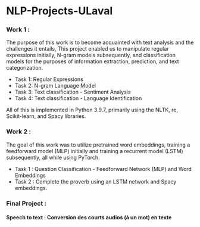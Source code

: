 # NLP-Projects-ULaval

### Work 1 :
The purpose of this work is to become acquainted with text analysis and the challenges it entails, 
This project enabled us to manipulate regular expressions initially, N-gram models subsequently, and classification models for the purposes of information extraction, prediction, and text categorization. 

- Task 1: Regular Expressions
- Task 2: N-gram Language Model
- Task 3: Text classification - Sentiment Analysis
- Task 4: Text classification - Language Identification

All of this is implemented in Python 3.9.7, primarily using the NLTK, re, Scikit-learn, and Spacy libraries. 

### Work 2 :

The goal of this work was to utilize pretrained word embeddings, training a feedforward model (MLP) initially and training a recurrent model (LSTM) subsequently, all while using PyTorch.

- Task 1 : Question Classification - Feedforward Network (MLP) and Word Embeddings
- Task 2 : Complete the proverb using an LSTM network and Spacy embeddings.


### Final Project :

#### Speech to text : Conversion des courts audios (à un mot) en texte


